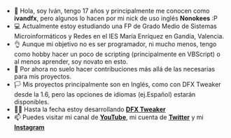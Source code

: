 - 👋 Hola, soy Iván, tengo 17 años y principalmente me conocen como **ivandfx**, pero algunos lo hacen por mi nick de uso inglés **Nonokees** :P
- 💻 Actualmente estoy estudiando una FP de Grado Medio de Sistemas Microinformáticos y Redes en el IES María Enríquez en Gandía, Valencia.
- 👌 Aunque mi objetivo no es ser programador, ni mucho menos, tengo como hobby hacer un poco de scripting (principalmente en VBScript) o al menos aprender, soy novato en esto.
- 🤔 Por ahora no suelo hacer contribuciones más allá de las necesarias para mis proyectos.
- 🏳 Mis proyectos principalmente son en Inglés, como con DFX Tweaker desde la 1.6, pero las opciones de idiomas (ej.Español) estarán disponibles.
- 👨‍💻 Hasta la fecha estoy desarrollando [**DFX Tweaker**](https://github.com/ivandfx/DFXTweaker)
- 📫 Puedes visitar mi canal de [**YouTube**](https://youtube.com/ivandfx), mi cuenta de [**Twitter**](https://twitter.com/ivandfx) y mi [**Instagram**](https://instagram.com/ivandfx)
